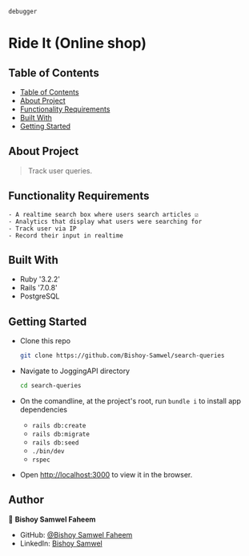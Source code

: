     debugger
# Ride It (Online shop)

## Table of Contents

- [Table of Contents](#table-of-contents)
- [About Project](#about-project)
- [Functionality Requirements](#functionality-requirements)
- [Built With](#built-with)
- [Getting Started](#getting-started)


## About Project

> Track user queries.

## Functionality Requirements

    - A realtime search box where users search articles ☑️
    - Analytics that display what users were searching for 
    - Track user via IP
    - Record their input in realtime

## Built With

- Ruby '3.2.2'
- Rails '7.0.8'
- PostgreSQL

## Getting Started

- Clone this repo

  ```bash
  git clone https://github.com/Bishoy-Samwel/search-queries
  ```

- Navigate to JoggingAPI directory

  ```bash
  cd search-queries
  ```
- On the comandline, at the project's root, run `bundle i` to install app dependencies
    - `rails db:create`
    - `rails db:migrate`
    - `rails db:seed`
    - `./bin/dev`
    - `rspec`

- Open [http://localhost:3000](http://localhost:3000) to view it in the browser.

## Author

👤 **Bishoy Samwel Faheem**

- GitHub: [@Bishoy Samwel Faheem](https://github.com/Bishoy-Samwel)
- LinkedIn: [Bishoy Samwel](https://www.linkedin.com/in/bishoy-samwuel-ss/)





